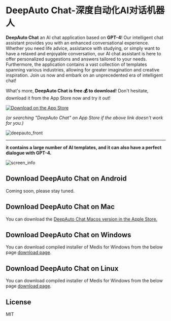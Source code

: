 # DeepAuto Chat-深度自动化AI对话机器人

**DeepAuto Chat** an AI chat application based on **GPT-4**! Our intelligent chat assistant provides you with an enhanced conversational experience. Whether you need life advice, assistance with studying, or simply want to have a relaxed and enjoyable conversation, our AI chat assistant is here to offer personalized suggestions and answers tailored to your needs. Furthermore, the application contains a vast collection of templates spanning various industries, allowing for greater imagination and creative inspiration. Join us now and embark on an unprecedented era of intelligent chat!

What's more, **DeepAuto Chat is free 💰 to download**! Don't hesitate, download it from the App Store now and try it out!


[![Download on the App Store](https://github.com/DeepautoChat/deepauto.chat/blob/master/logo/download.svg)](https://apps.apple.com/cn/app/deepauto-chat-%E6%B7%B1%E5%BA%A6%E8%87%AA%E5%8A%A8%E5%8C%96ai%E5%AF%B9%E8%AF%9D%E6%9C%BA%E5%99%A8%E4%BA%BA/id6448849923)

*(or searching "DeepAuto Chat" on App Store if the above link doesn't work for you.)*


![deepauto_front](https://github.com/DeepautoChat/deepauto.chat/blob/master/logo/screen_front.png)


---

**it contains a large number of AI templates, and it can also have a perfect dialogue with GPT-4.**

![screen_info](https://github.com/DeepautoChat/deepauto.chat/blob/master/logo/screen_info.png)


## Download DeepAuto Chat on Android

Coming soon, please stay tuned.

## Download DeepAuto Chat on Mac

You can download the [DeepAuto Chat Macos version in the Apple Store.](https://apps.apple.com/cn/app/deepauto-chat-%E6%B7%B1%E5%BA%A6%E8%87%AA%E5%8A%A8%E5%8C%96ai%E5%AF%B9%E8%AF%9D%E6%9C%BA%E5%99%A8%E4%BA%BA/id6448849923)

## Download DeepAuto Chat on Windows

You can download compiled installer of Medis for Windows from the below page [download page](https://github.com/DeepautoChat/deepauto.chat/releases).

## Download DeepAuto Chat on Linux

You can download compiled installer of Medis for Windows from the below page [download page](https://github.com/DeepautoChat/deepauto.chat/releases).

## License

MIT
